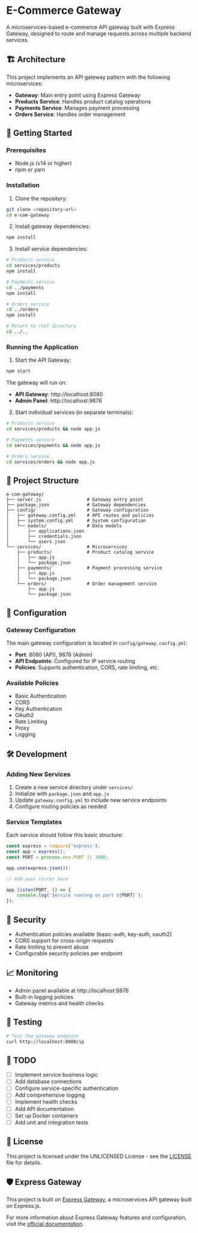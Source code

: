 # E-Commerce Gateway

A microservices-based e-commerce API gateway built with Express Gateway, designed to route and manage requests across multiple backend services.

## 🏗️ Architecture

This project implements an API gateway pattern with the following microservices:

- **Gateway**: Main entry point using Express Gateway
- **Products Service**: Handles product catalog operations
- **Payments Service**: Manages payment processing
- **Orders Service**: Handles order management

## 🚀 Getting Started

### Prerequisites

- Node.js (v14 or higher)
- npm or yarn

### Installation

1. Clone the repository:
```bash
git clone <repository-url>
cd e-com-gateway
```

2. Install gateway dependencies:
```bash
npm install
```

3. Install service dependencies:
```bash
# Products service
cd services/products
npm install

# Payments service
cd ../payments
npm install

# Orders service
cd ../orders
npm install

# Return to root directory
cd ../..
```

### Running the Application

1. Start the API Gateway:
```bash
npm start
```

The gateway will run on:
- **API Gateway**: http://localhost:8080
- **Admin Panel**: http://localhost:9876

2. Start individual services (in separate terminals):
```bash
# Products service
cd services/products && node app.js

# Payments service
cd services/payments && node app.js

# Orders service
cd services/orders && node app.js
```

## 📁 Project Structure

```
e-com-gateway/
├── server.js                 # Gateway entry point
├── package.json              # Gateway dependencies
├── config/                   # Gateway configuration
│   ├── gateway.config.yml    # API routes and policies
│   ├── system.config.yml     # System configuration
│   └── models/               # Data models
│       ├── applications.json
│       ├── credentials.json
│       └── users.json
└── services/                 # Microservices
    ├── products/             # Product catalog service
    │   ├── app.js
    │   └── package.json
    ├── payments/             # Payment processing service
    │   ├── app.js
    │   └── package.json
    └── orders/               # Order management service
        ├── app.js
        └── package.json
```

## 🔧 Configuration

### Gateway Configuration

The main gateway configuration is located in `config/gateway.config.yml`:

- **Port**: 8080 (API), 9876 (Admin)
- **API Endpoints**: Configured for IP service routing
- **Policies**: Supports authentication, CORS, rate limiting, etc.

### Available Policies

- Basic Authentication
- CORS
- Key Authentication
- OAuth2
- Rate Limiting
- Proxy
- Logging

## 🛠️ Development

### Adding New Services

1. Create a new service directory under `services/`
2. Initialize with `package.json` and `app.js`
3. Update `gateway.config.yml` to include new service endpoints
4. Configure routing policies as needed

### Service Templates

Each service should follow this basic structure:

```javascript
const express = require('express');
const app = express();
const PORT = process.env.PORT || 3000;

app.use(express.json());

// Add your routes here

app.listen(PORT, () => {
    console.log(`Service running on port ${PORT}`);
});
```

## 🔐 Security

- Authentication policies available (basic-auth, key-auth, oauth2)
- CORS support for cross-origin requests
- Rate limiting to prevent abuse
- Configurable security policies per endpoint

## 📈 Monitoring

- Admin panel available at http://localhost:9876
- Built-in logging policies
- Gateway metrics and health checks

## 🧪 Testing

```bash
# Test the gateway endpoint
curl http://localhost:8080/ip
```

## 📝 TODO

- [ ] Implement service business logic
- [ ] Add database connections
- [ ] Configure service-specific authentication
- [ ] Add comprehensive logging
- [ ] Implement health checks
- [ ] Add API documentation
- [ ] Set up Docker containers
- [ ] Add unit and integration tests

## 📄 License

This project is licensed under the UNLICENSED License - see the [LICENSE](LICENSE) file for details.

## 🛡️ Express Gateway

This project is built on [Express Gateway](https://www.express-gateway.io/), a microservices API gateway built on Express.js.

For more information about Express Gateway features and configuration, visit the [official documentation](https://www.express-gateway.io/docs/).
